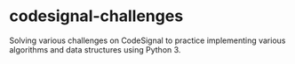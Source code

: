 # codesignal-challenges
Solving various challenges on CodeSignal to practice implementing various algorithms and data structures using Python 3.
